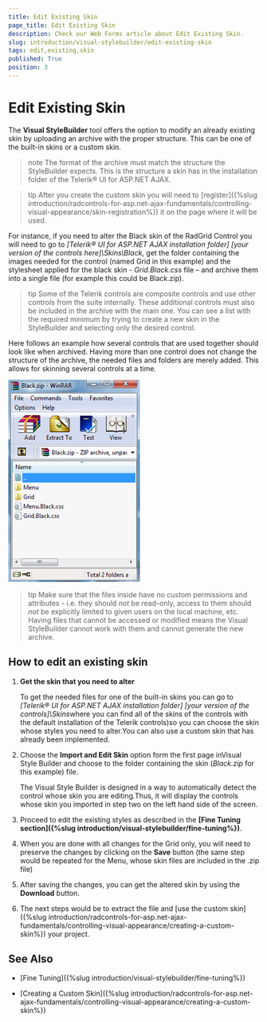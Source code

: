 ```yaml
---
title: Edit Existing Skin
page_title: Edit Existing Skin
description: Check our Web Forms article about Edit Existing Skin.
slug: introduction/visual-stylebuilder/edit-existing-skin
tags: edit,existing,skin
published: True
position: 3
---
```


# Edit Existing Skin



The **Visual StyleBuilder** tool offers the option to modify an already existing skin by uploading an archive with the proper structure.	This can be one of the built-in skins or a custom skin.

>note The format of the archive must match the structure the StyleBuilder expects. This is the structure a skin has in the installation folder of the Telerik® UI for ASP.NET AJAX.

>tip After you create the custom skin you will need to [register]({%slug introduction/radcontrols-for-asp.net-ajax-fundamentals/controlling-visual-appearance/skin-registration%}) it on the page where it will be used.

For instance, if you need to alter the Black skin of the RadGrid Control you will need to go to	*[Telerik® UI for ASP.NET AJAX installation folder] [your version of the controls here]\Skins\Black*,	get the folder containing the images needed for the control (named Grid in this example) and the stylesheet applied for the black skin -	*Grid.Black.css* file –	and archive them into a single file (for example this could be Black.zip).

>tip Some of the Telerik controls are composite controls and use other controls from the suite internally. These additional controls must also be included in the archive with the main one. You can see a list with the required minimum by trying to create a new skin in the StyleBuilder and selecting only the desired control.



Here follows an example how several controls that are used together should look like when archived. Having more than one control does not change the structure of the archive,	the needed files and folders are merely added. This allows for skinning several controls at a time.

![introduction-stylebuilder-archive-structure](images/introduction-stylebuilder-archive-structure.png)

>tip Make sure that the files inside have no custom permissions and attributes - i.e. they should *not* be read-only, access to them should *not* be explicitly limited to given users on the local machine, etc. Having files that cannot be accessed or modified means the Visual StyleBuilder cannot work with them and cannot generate the new archive.



## How to edit an existing skin

1. **Get the skin that you need to alter** 

	To get the needed files for one of the built-in skins you can go to *[Telerik® UI for ASP.NET AJAX installation folder] [your version of the controls]\Skins*where you can find all of the skins of the controls with the default installation of the Telerik controls)so you can choose the skin whose styles you need to alter.You can also use a custom skin that has already been implemented.

1. Choose the **Import and Edit Skin** option form the first page inVisual Style Builder and choose to the folder containing the skin (*Black.zip* for this example) file.

	The Visual Style Builder is designed in a way to automatically detect the control whose skin you are editing.Thus, it will display the controls whose skin you imported in step two on the left hand side of the screen.

1. Proceed to edit the existing styles as described in the **[Fine Tuning section]({%slug introduction/visual-stylebuilder/fine-tuning%})**.

1. When you are done with all changes for the Grid only, you will need to preserve the changes by clicking on the **Save** button (the same step would be repeated for the Menu, whose skin files are included in the .zip file)

1. After saving the changes, you can get the altered skin by using the **Download** button.

1. The next steps would be to extract the file and [use the custom skin]({%slug introduction/radcontrols-for-asp.net-ajax-fundamentals/controlling-visual-appearance/creating-a-custom-skin%}) your project.

## See Also

 * [Fine Tuning]({%slug introduction/visual-stylebuilder/fine-tuning%})

 * [Creating a Custom Skin]({%slug introduction/radcontrols-for-asp.net-ajax-fundamentals/controlling-visual-appearance/creating-a-custom-skin%})
